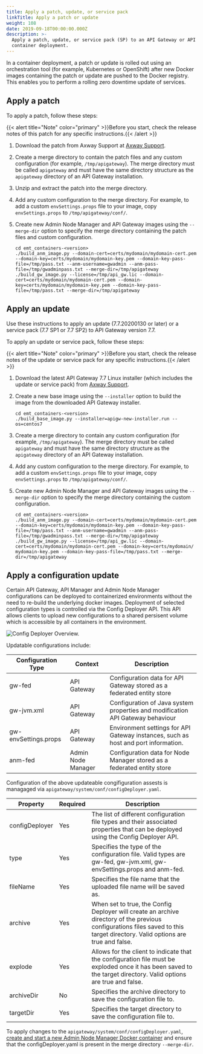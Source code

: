 ```yaml
---
title: Apply a patch, update, or service pack
linkTitle: Apply a patch or update
weight: 108
date: 2019-09-18T00:00:00.000Z
description: >-
  Apply a patch, update, or service pack (SP) to an API Gateway or API Manager
  container deployment.
---
```


In a container deployment, a patch or update is rolled out using an orchestration tool (for example, Kubernetes or OpenShift) after new Docker images containing the patch or update are pushed to the Docker registry. This enables you to perform a rolling zero downtime update of services.

## Apply a patch

To apply a patch, follow these steps:

{{< alert title="Note" color="primary" >}}Before you start, check the release notes of this patch for any specific instructions.{{< /alert >}}

1. Download the patch from Axway Support at [Axway Support](https://support.axway.com/).
2. Create a merge directory to contain the patch files and any custom configuration (for example, `/tmp/apigateway`). The merge directory must be called `apigateway` and must have the same directory structure as the `apigateway` directory of an API Gateway installation.
3. Unzip and extract the patch into the merge directory.
4. Add any custom configuration to the merge directory. For example, to add a custom `envSettings.props` file to your image, copy `envSettings.props` to `/tmp/apigateway/conf/`.
5. Create new Admin Node Manager and API Gateway images using the `--merge-dir` option to specify the merge directory containing the patch files and custom configuration.

    ```
    cd emt_containers-<version>
    ./build_anm_image.py --domain-cert=certs/mydomain/mydomain-cert.pem --domain-key=certs/mydomain/mydomain-key.pem --domain-key-pass-file=/tmp/pass.txt --anm-username=gwadmin --anm-pass-file=/tmp/gwadminpass.txt --merge-dir=/tmp/apigateway
    ./build_gw_image.py --license=/tmp/api_gw.lic --domain-cert=certs/mydomain/mydomain-cert.pem --domain-key=certs/mydomain/mydomain-key.pem --domain-key-pass-file=/tmp/pass.txt --merge-dir=/tmp/apigateway
    ```

## Apply an update

Use these instructions to apply an update (7.7.20200130 or later) or a service pack (7.7 SP1 or 7.7 SP2) to API Gateway version 7.7.

To apply an update or service pack, follow these steps:

{{< alert title="Note" color="primary" >}}Before you start, check the release notes of the update or service pack for any specific instructions.{{< /alert >}}

1. Download the latest API Gateway 7.7 Linux installer (which includes the update or service pack) from [Axway Support](https://support.axway.com/).
2. Create a new base image using the `--installer` option to build the image from the downloaded API Gateway installer.

    ```
    cd emt_containers-<version>
    ./build_base_image.py --installer=apigw-new-installer.run --os=centos7
    ```

3. Create a merge directory to contain any custom configuration (for example, `/tmp/apigateway`). The merge directory must be called `apigateway` and must have the same directory structure as the `apigateway` directory of an API Gateway installation.
4. Add any custom configuration to the merge directory. For example, to add a custom `envSettings.props` file to your image, copy `envSettings.props` to `/tmp/apigateway/conf/`.
5. Create new Admin Node Manager and API Gateway images using the `--merge-dir` option to specify the merge directory containing the custom configuration.

    ```
    cd emt_containers-<version>
    ./build_anm_image.py --domain-cert=certs/mydomain/mydomain-cert.pem --domain-key=certs/mydomain/mydomain-key.pem --domain-key-pass-file=/tmp/pass.txt --anm-username=gwadmin --anm-pass-file=/tmp/gwadminpass.txt --merge-dir=/tmp/apigateway
    ./build_gw_image.py --license=/tmp/api_gw.lic --domain-cert=certs/mydomain/mydomain-cert.pem --domain-key=certs/mydomain/ mydomain-key.pem --domain-key-pass-file=/tmp/pass.txt --merge-dir=/tmp/apigateway
    ```

## Apply a configuration update

Certain API Gateway, API Manager and Admin Node Manager configurations can be deployed to containerized environments without the need to re-build the underlying docker images. Deployment of selected configuration types is controlled via the Config Deployer API. This API allows clients to upload new configurations to a shared persisent volume which is accessible by all containers in the environment.

![Config Deployer Overview.](/Images/ContainerGuide/config_deployer.png)

Updatable configurations include:

| Configuration Type                        | Context                                                        | Description  |
| ----------------------------------------- | -------------------------------------------------------------- |------------- |
| gw-fed                                    | API Gateway                                                    | Configuration data for API Gateway stored as a federated entity store |
| gw-jvm.xml                                | API Gateway                                                    | Configuration of Java system properties and modification API Gateway behaviour |
| gw-envSettings.props                      | API Gateway                                                    | Environment settings for API Gateway instances, such as host and port information. |
| anm-fed                                   | Admin Node Manager                                             | Configuration data for Node Manager stored as a federated entity store |

Configuration of the above updateable congifiguration assests is managaged via `apigateway/system/conf/configDeployer.yaml`.

| Property                                  | Required                                                       | Description  |
| ----------------------------------------- | -------------------------------------------------------------- |------------- |
| configDeployer                            | Yes                                                            | The list of different configuration file types and their associated properties that can be deployed using the Config Deployer API. |
| type                                      | Yes                                                            | Specifies the type of the configuration file. Valid types are gw-fed, gw-jvm.xml, gw-envSettings.props and anm-fed. |
| fileName                                  | Yes                                                            | Specifies the file name that the uploaded file name will be saved as. |
| archive                                   | Yes                                                            | When set to true, the Config Deployer will create an archive directory of the previous configurations files saved to this target directory.  Valid options are true and false. |
| explode                                   | Yes                                                            | Allows for the client to indicate that the configuration file must be exploded once it has been saved to the target directory. Valid options are true and false. |
| archiveDir                                | No                                                             | Specifies the archive directory to save the configuration file to. |
| targetDir                                 | Yes                                                            | Specifies the target directory to save the configuration file to. |

To apply changes to the `apigateway/system/conf/configDeployer.yaml`, [create and start a new Admin Node Manager Docker container](/docs/apim_installation/apigw_containers/docker_script_baseimage) and ensure that the configDeployer.yaml is present in the merge directory  `--merge-dir`.

